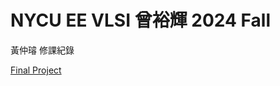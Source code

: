 # NYCU EE VLSI 曾裕輝 2024 Fall

黃仲璿 修課紀錄

[Final Project](https://github.com/xyth0rn/NYCU_VLSI_finalProject)
